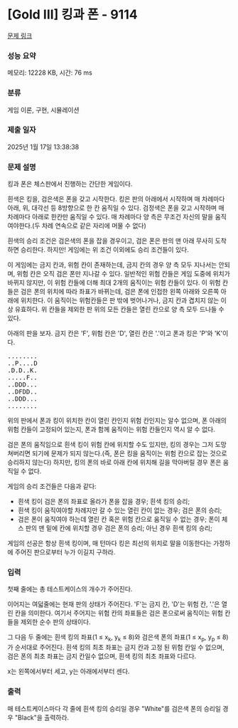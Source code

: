 # [Gold III] 킹과 폰 - 9114 

[문제 링크](https://www.acmicpc.net/problem/9114) 

### 성능 요약

메모리: 12228 KB, 시간: 76 ms

### 분류

게임 이론, 구현, 시뮬레이션

### 제출 일자

2025년 1월 17일 13:38:38

### 문제 설명

<p>킹과 폰은 체스판에서 진행하는 간단한 게임이다.</p>

<p>흰색은 킹을, 검은색은 폰을 갖고 시작한다. 킹은 판의 아래에서 시작하며 매 차례마다 아래, 위, 대각선 등 8방향으로 한 칸 움직일 수 있다. 검정색은 폰을 갖고 시작하며 매 차례마다 아래로 한칸만 움직일 수 있다. 매 차례마다 양 측은 무조건 자신의 말을 움직여야한다.(두 차례 연속으로 같은 자리에 머물 수 없다)</p>

<p>흰색의 승리 조건은 검은색의 폰을 잡을 경우이고, 검은 폰은 판의 맨 아래 무사히 도착하면 승리한다. 하지만! 게임에는 위 조건 이외에도 승리 조건들이 있다.</p>

<p>이 게임에는 금지 칸과, 위험 칸이 존재하는데, 금지 칸의 경우 양 측 모두 지나서는 안되며, 위험 칸은 오직 검은 폰만 지나갈 수 있다. 일반적인 위험 칸들은 게임 도중에 위치가 바뀌지 않지만, 이 위험 칸들에 더해 최대 2개의 움직이는 위험 칸들이 있다. 이 위험 칸들은 검은 폰의 위치에 따라 좌표가 바뀌는데,  검은 폰에 인접한 왼쪽 아래와 오른쪽 아래에 위치한다. 이 움직이는 위험칸들은 판 밖에 벗어나거나, 금지 칸과 겹치지 않는 이상 유효하다. 위 칸들을 제외한 판 위의 모든 칸들은 열린 칸으로 양 측 모두 드나들 수 있다.</p>

<p>아래의 판을 보자. 금지 칸은 'F', 위험 칸은 'D', 열린 칸은 '.'이고 폰과 킹은 'P'와 'K'이다.</p>

<pre>........
..P....D
.D.D..K.
.....F..
..DDD...
..DFDD..
..DDD...
........
</pre>

<p>위의 판에서 폰과 킹이 위치한 칸이 열린 칸인지 위험 칸인지는 알수 없으며, 폰 아래의 위험 칸들이 고정되어 있는지, 폰과 함께 움직이는 위험 칸들인지 역시 알 수 없다.</p>

<p>검은 폰의 움직임으로 흰색 킹이 위험 칸에 위치할 수도 있지만, 킹의 경우는 그저 도망쳐버리면 되기에 문제가 되지 않는다.(즉, 폰은 킹을 움직이는 위험 칸으로 잡는 것으로 승리하지 않는다) 하지만, 킹의 폰의 바로 아래 칸에 위치해 길을 막아버릴 경우 폰은 움직일 수 없다.</p>

<p>게임의 승리 조건들은 다음과 같다:</p>

<ul>
	<li>흰색 킹이 검은 폰의 좌표로 올라가 폰을 잡을 경우; 흰색 킹의 승리;</li>
	<li>흰색 킹이 움직여야할 차례지만 갈 수 있는 열린 칸이 없는 경우; 검은 폰의 승리;</li>
	<li>검은 폰이 움직여야 하는데 열린 칸 혹은 위험 칸으로 움직일 수 없는 경우; 폰이 체스 판의 맨 밑에 칸에 위치할 경우 검은 폰의 승리; 아닌 경우 흰색 킹의 승리;</li>
</ul>

<div>게임의 선공은 항상 흰색 킹이며, 매 턴마다 킹은 최선의 위치로 말을 이동한다는 가정하에 주어진 판으로부터 누가 이길지 구하라.</div>

### 입력 

 <p>첫째 줄에는 총 테스트케이스의 개수가 주어진다.</p>

<p>이어지는 여덟줄에는 현재 판의 상태가 주어진다. 'F'는 금지 칸, 'D'는 위험 칸, '.'은 열린 칸을 의미한다. 여기서 주어지는 위험 칸의 좌표들은 검은 폰으로써 움직이는 위험 칸들을 제외한 순수 판의 상태이다.</p>

<p>그 다음 두 줄에는 흰색 킹의 좌표(1 ≤ x<sub>k</sub>, y<sub>k</sub> ≤ 8)와 검은색 폰의 좌표(1 ≤ x<sub>p</sub>, y<sub>p</sub> ≤ 8)가 순서대로 주어진다. 흰색 킹의 최초 좌표는 금지 칸과 고정 된 위험 칸일 수 없으며, 검은 폰의 최초 좌표는 금지 칸일수 없으며, 흰색 킹의 최초 좌표와 다르다.</p>

<p>x는 왼쪽에서부터 세고, y는 아래에서부터 센다.</p>

### 출력 

 <p>매 테스트케이스마다 각 줄에 흰색 킹의 승리일 경우 "White"를 검은색 폰의 승리일 경우 "Black"을 출력하라.</p>

